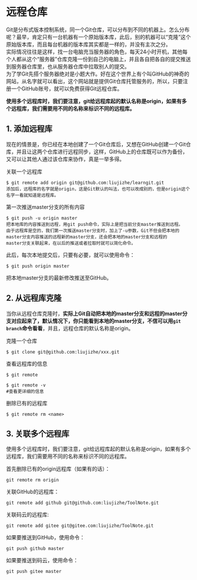 # 远程仓库

Git是分布式版本控制系统，同一个Git仓库，可以分布到不同的机器上。怎么分布呢？最早，肯定只有一台机器有一个原始版本库，此后，别的机器可以“克隆”这个原始版本库，而且每台机器的版本库其实都是一样的，并没有主次之分。  
实际情况往往是这样，找一台电脑充当服务器的角色，每天24小时开机，其他每个人都从这个“服务器”仓库克隆一份到自己的电脑上，并且各自把各自的提交推送到服务器仓库里，也从服务器仓库中拉取别人的提交。  
为了学Git先搭个服务器绝对是小题大作。好在这个世界上有个叫GitHub的神奇的网站，从名字就可以看出，这个网站就是提供Git仓库托管服务的，所以，只要注册一个GitHub账号，就可以免费获得Git远程仓库。

**使用多个远程库时，我们要注意，git给远程库起的默认名称是origin，如果有多个远程库，我们需要用不同的名称来标识不同的远程库。**

## 1. 添加远程库

现在的情景是，你已经在本地创建了一个Git仓库后，又想在GitHub创建一个Git仓库，并且让这两个仓库进行远程同步，这样，GitHub上的仓库既可以作为备份，又可以让其他人通过该仓库来协作，真是一举多得。

关联一个远程库

	$ git remote add origin git@github.com:liujizhe/learngit.git
	添加后，远程库的名字就是origin，这是Git默认的叫法，也可以改成别的，但是origin这个名字一看就知道是远程库。

第一次推送master分支的所有内容

	$ git push -u origin master
	把本地库的内容推送到远程，用git push命令，实际上是把当前分支master推送到远程。
	由于远程库是空的，我们第一次推送master分支时，加上了-u参数，Git不但会把本地的master分支内容推送的远程新的master分支，还会把本地的master分支和远程的  
	master分支关联起来，在以后的推送或者拉取时就可以简化命令。

此后，每次本地提交后，只要有必要，就可以使用命令：

	$ git push origin master

把本地master分支的最新修改推送至GitHub。

## 2. 从远程库克隆

当你从远程仓库克隆时，**实际上Git自动把本地的master分支和远程的master分支对应起来了，默认情况下，你只能看到本地的master分支，不信可以用`git branch`命令看看**，并且，远程仓库的默认名称是origin。  

克隆一个仓库

	$ git clone git@github.com:liujizhe/xxx.git

查看远程库的信息

	$ git remote

	$ git remote -v
	#查看更详细的信息

删除已有的远程库

	$ git remote rm <name>

## 3. 关联多个远程库

使用多个远程库时，我们要注意，git给远程库起的默认名称是origin，如果有多个远程库，我们需要用不同的名称来标识不同的远程库。

首先删除已有的origin远程库（如果有的话）：

	git remote rm origin


关联GitHub的远程库：

	git remote add github git@github.com:liujizhe/ToolNote.git

关联码云的远程库:

	git remote add gitee git@gitee.com:liujizhe/ToolNote.git

如果要推送到GitHub，使用命令：

	git push github master

如果要推送到码云，使用命令：

	git push gitee master